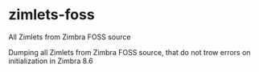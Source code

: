 # zimlets-foss
All Zimlets from Zimbra FOSS source

Dumping all Zimlets from Zimbra FOSS source, that do not trow errors on initialization
in Zimbra 8.6
